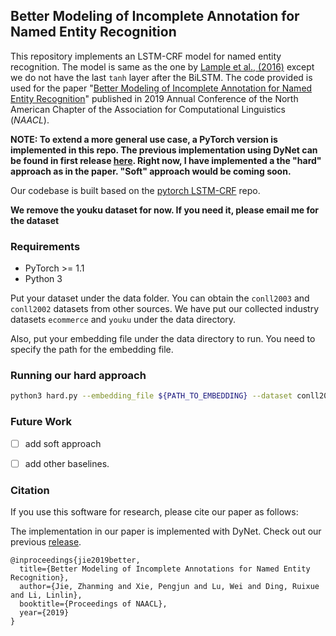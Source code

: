 ## Better Modeling of Incomplete Annotation for Named Entity Recognition 

This repository implements an LSTM-CRF model for named entity recognition. The model is same as the one by [Lample et al., (2016)](http://www.anthology.aclweb.org/N/N16/N16-1030.pdf) except we do not have the last `tanh` layer after the BiLSTM.
The code provided is used for the paper "[Better Modeling of Incomplete Annotation for Named Entity Recognition](http://www.statnlp.org/research/ie/zhanming19naacl-ner.pdf)" published in 2019 Annual Conference of the North American Chapter of the Association for Computational Linguistics (*NAACL*).

__NOTE: To extend a more general use case, a PyTorch version is implemented in this repo. The previous implementation using DyNet can be found in first release [here](https://github.com/allanj/ner_incomplete_annotation/tree/aa20c015b3f373ac4a1893e629ac8f2dd137faab). Right now, I have implemented a the "hard" approach as in the paper. "Soft" approach would be coming soon.__

Our codebase is built based on the [pytorch LSTM-CRF](https://github.com/allanj/pytorch_lstmcrf) repo.

__We remove the youku dataset for now. If you need it, please email me for the dataset__

### Requirements
* PyTorch >= 1.1
* Python 3

Put your dataset under the data folder. You can obtain the `conll2003` and `conll2002` datasets from other sources. We have put our collected industry datasets `ecommerce` and `youku` under the data directory. 

Also, put your embedding file under the data directory to run. You need to specify the path for the embedding file.

### Running our hard approach
```bash
python3 hard.py --embedding_file ${PATH_TO_EMBEDDING} --dataset conll2003
```


### Future Work

- [ ] add soft approach
- [ ] add other baselines.


### Citation
If you use this software for research, please cite our paper as follows:

The implementation in our paper is implemented with DyNet. Check out our previous [release](https://github.com/allanj/ner_incomplete_annotation/tree/aa20c015b3f373ac4a1893e629ac8f2dd137faab).
```
@inproceedings{jie2019better,
  title={Better Modeling of Incomplete Annotations for Named Entity Recognition},
  author={Jie, Zhanming and Xie, Pengjun and Lu, Wei and Ding, Ruixue and Li, Linlin},
  booktitle={Proceedings of NAACL},
  year={2019}
}
```
